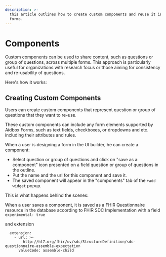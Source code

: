 ```yaml
---
description: >-
  this article outlines how to create custom components and reuse it in other
  forms.
---
```


# Components

Custom components can be used to share content, such as questions or group of questions, across multiple forms. This approach is particularly useful for organizations with research focus or those aiming for consistency and re-usability of questions.&#x20;

Here's how it works:

## **Creating Custom Components**

Users can create custom components that represent question or group of questions that they want to re-use.

These custom components can include any form elements supported by Aidbox Forms, such as text fields, checkboxes, or dropdowns and etc. including their attributes and rules. &#x20;

When a user is designing a form in the UI builder, he can create a component:

* Select question or group of questions and click on "save as a component" icon presented on a field question or group of questions in the outline.&#x20;
* Put the name and the url for this component and save it.
* The saved component will appear in the "components" tab of the `+add widget` popup.&#x20;

This is what happens behind the scenes:

When a user saves a component, it is saved as a FHIR Questionnaire resource in the database according to FHIR SDC Implementation with a field `experimental: true`

&#x20;and extension&#x20;

```
  extension:
    - url: >-
        http://hl7.org/fhir/uv/sdc/StructureDefinition/sdc-questionnaire-assemble-expectation
      valueCode: assemble-child
```
